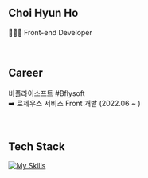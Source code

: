 ## Choi Hyun Ho
🧑🏻‍💻 Front-end Developer

<br>

## Career
비플라이소프트 #Bflysoft <br>
➡️ 로제우스 서비스 Front 개발 (2022.06 ~ )

<br>

## Tech Stack
[![My Skills](https://skillicons.dev/icons?i=html,css,js,ts,react,next,redux,styledcomponents)](https://skillicons.dev)

